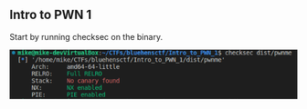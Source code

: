 ## Intro to PWN 1

Start by running checksec on the binary.

![checksec](./screenshots/checksec.png)